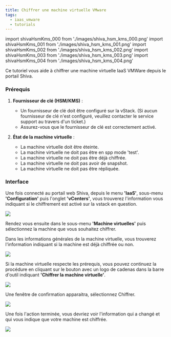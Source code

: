 ```yaml
---
title: Chiffrer une machine virtuelle VMware
tags:
  - iaas_vmware
  - tutorials
---
```

import shivaHsmKms_000 from './images/shiva_hsm_kms_000.png'
import shivaHsmKms_001 from './images/shiva_hsm_kms_001.png'
import shivaHsmKms_002 from './images/shiva_hsm_kms_002.png'
import shivaHsmKms_003 from './images/shiva_hsm_kms_003.png'
import shivaHsmKms_004 from './images/shiva_hsm_kms_004.png'


Ce tutoriel vous aide à chiffrer une machine virtuelle IaaS VMWare depuis le portail Shiva.

### Prérequis

1. **Fournisseur de clé (HSM/KMS)** :
   - Un fournisseur de clé doit être configuré sur la vStack. (Si aucun fournisseur de clé n'est configuré, veuillez contacter le service support au travers d'un ticket.)
   - Assurez-vous que le fournisseur de clé est correctement activé.

2. **État de la machine virtuelle** :
   - La machine virtuelle doit être éteinte.
   - La machine virtuelle ne doit pas être en spp mode 'test'.
   - La machine virtuelle ne doit pas être déjà chiffrée.
   - La machine virtuelle ne doit pas avoir de snapshot.
   - La machine virtuelle ne doit pas être répliquée.

### Interface

Une fois connecté au portail web Shiva, depuis le menu __'IaaS'__, sous-menu __'Configuration'__ puis l'onglet __'vCenters'__, vous trouverez l'information vous indiquant si le chiffrement est activé sur la vstack en question.

<img src={shivaHsmKms_000} />

Rendez vous ensuite dans le sous-menu __'Machine virtuelles'__ puis sélectionnez la machine que vous souhaitez chiffrer.

Dans les informations générales de la machine virtuelle, vous trouverez l'information indiquant si la machine est déjà chiffrée ou non.

<img src={shivaHsmKms_001} />

Si la machine virtuelle respecte les prérequis, vous pouvez continuez la procédure en cliquant sur le bouton avec un logo de cadenas dans la barre d'outil indiquant __'Chiffrer la machine virtuelle'__.

<img src={shivaHsmKms_002} />

Une fenêtre de confirmation apparaitra, sélectionnez Chiffrer.

<img src={shivaHsmKms_003} />

Une fois l'action terminée, vous devriez voir l'information qui a changé et qui vous indique que votre machine est chiffrée.

<img src={shivaHsmKms_004} />

